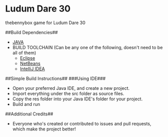 Ludum Dare 30
==

thebennybox game for Ludum Dare 30

##Build Dependencies##
- [JAVA](https://www.java.com/en/download/)
- BUILD TOOLCHAIN (Can be any one of the following, doesn't need to be all of them)
	- [Eclipse](http://eclipse.org/)
	- [NetBeans](https://netbeans.org/)
	- [IntelliJ IDEA](http://www.jetbrains.com/idea/)

##Simple Build Instructions##
###Using IDE###
- Open your preferred Java IDE, and create a new project.
- Import everything under the src folder as source files.
- Copy the res folder into your Java IDE's folder for your project.
- Build and run

##Additional Credits##
- Everyone who's created or contributed to issues and pull requests, which make the project better!
